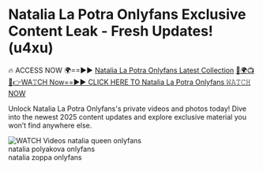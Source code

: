 # Natalia La Potra Onlyfans Exclusive Content Leak - Fresh Updates! (u4xu)

🔥 ACCESS NOW 🌍==►► <a href="https://tinyurl.com/3fjeunct" rel="nofollow">Natalia La Potra Onlyfans Latest Collection</a></h3>
[🔴🌍📺📱👉WA𝚃CH Now==►► CLICK HERE TO Natalia La Potra Onlyfans 𝚆𝙰𝚃𝙲𝙷 NOW](https://tinyurl.com/3fjeunct)

Unlock Natalia La Potra Onlyfans's private videos and photos today! Dive into the newest 2025 content updates and explore exclusive material you won’t find anywhere else.


<a href="https://tinyurl.com/3fjeunct" rel="nofollow" data-target="animated-image.originalLink"><img src="https://camo.githubusercontent.com/8a4f000d20f83aca3bf7ec5f350d767afa0574a8a352519fd8cfa583a6f93a33/68747470733a2f2f692e696d6775722e636f6d2f644a486b345a712e676966" alt="WATCH Videos" data-canonical-src="https://i.imgur.com/dJHk4Zq.gif" style="max-width: 100%; display: inline-block;" data-target="animated-image.originalImage"></a>
natalia queen onlyfans<br>
natalia polyakova onlyfans<br>
natalia zoppa onlyfans